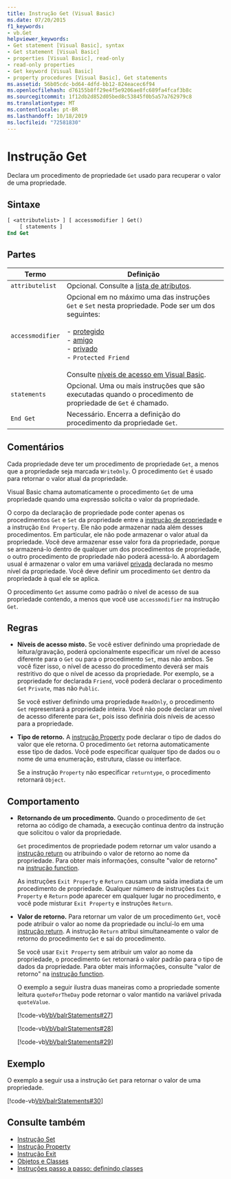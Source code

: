 ```yaml
---
title: Instrução Get (Visual Basic)
ms.date: 07/20/2015
f1_keywords:
- vb.Get
helpviewer_keywords:
- Get statement [Visual Basic], syntax
- Get statement [Visual Basic]
- properties [Visual Basic], read-only
- read-only properties
- Get keyword [Visual Basic]
- property procedures [Visual Basic], Get statements
ms.assetid: 56b05cdc-bd64-4dfd-bb12-824eacec6f94
ms.openlocfilehash: d76155b8ff29e4f5e9206ae8fc689fa4fcaf3b8c
ms.sourcegitcommit: 1f12db2d852d05bed8c53845f0b5a57a762979c8
ms.translationtype: MT
ms.contentlocale: pt-BR
ms.lasthandoff: 10/18/2019
ms.locfileid: "72581830"
---
```

# <a name="get-statement"></a>Instrução Get
Declara um procedimento de propriedade `Get` usado para recuperar o valor de uma propriedade.  
  
## <a name="syntax"></a>Sintaxe  
  
```vb  
[ <attributelist> ] [ accessmodifier ] Get()  
    [ statements ]  
End Get  
```  
  
## <a name="parts"></a>Partes  
  
|Termo|Definição|  
|---|---|  
|`attributelist`|Opcional. Consulte a [lista de atributos](../../../visual-basic/language-reference/statements/attribute-list.md).|  
|`accessmodifier`|Opcional em no máximo uma das instruções `Get` e `Set` nesta propriedade. Pode ser um dos seguintes:<br /><br /> -   [protegido](../../../visual-basic/language-reference/modifiers/protected.md)<br />-   [amigo](../../../visual-basic/language-reference/modifiers/friend.md)<br />-   [privado](../../../visual-basic/language-reference/modifiers/private.md)<br />-   `Protected Friend`<br /><br /> Consulte [níveis de acesso em Visual Basic](../../../visual-basic/programming-guide/language-features/declared-elements/access-levels.md).|  
|`statements`|Opcional. Uma ou mais instruções que são executadas quando o procedimento de propriedade de `Get` é chamado.|  
|`End Get`|Necessário. Encerra a definição do procedimento da propriedade `Get`.|  
  
## <a name="remarks"></a>Comentários  
 Cada propriedade deve ter um procedimento de propriedade `Get`, a menos que a propriedade seja marcada `WriteOnly`. O procedimento `Get` é usado para retornar o valor atual da propriedade.  
  
 Visual Basic chama automaticamente o procedimento `Get` de uma propriedade quando uma expressão solicita o valor da propriedade.  
  
 O corpo da declaração de propriedade pode conter apenas os procedimentos `Get` e `Set` da propriedade entre a [instrução de propriedade](../../../visual-basic/language-reference/statements/property-statement.md) e a instrução `End Property`. Ele não pode armazenar nada além desses procedimentos. Em particular, ele não pode armazenar o valor atual da propriedade. Você deve armazenar esse valor fora da propriedade, porque se armazená-lo dentro de qualquer um dos procedimentos de propriedade, o outro procedimento de propriedade não poderá acessá-lo. A abordagem usual é armazenar o valor em uma variável [privada](../../../visual-basic/language-reference/modifiers/private.md) declarada no mesmo nível da propriedade. Você deve definir um procedimento `Get` dentro da propriedade à qual ele se aplica.  
  
 O procedimento `Get` assume como padrão o nível de acesso de sua propriedade contendo, a menos que você use `accessmodifier` na instrução `Get`.  
  
## <a name="rules"></a>Regras  
  
- **Níveis de acesso misto.** Se você estiver definindo uma propriedade de leitura/gravação, poderá opcionalmente especificar um nível de acesso diferente para o `Get` ou para o procedimento `Set`, mas não ambos. Se você fizer isso, o nível de acesso do procedimento deverá ser mais restritivo do que o nível de acesso da propriedade. Por exemplo, se a propriedade for declarada `Friend`, você poderá declarar o procedimento `Get` `Private`, mas não `Public`.  
  
     Se você estiver definindo uma propriedade `ReadOnly`, o procedimento `Get` representará a propriedade inteira. Você não pode declarar um nível de acesso diferente para `Get`, pois isso definiria dois níveis de acesso para a propriedade.  
  
- **Tipo de retorno.** A [instrução Property](../../../visual-basic/language-reference/statements/property-statement.md) pode declarar o tipo de dados do valor que ele retorna. O procedimento `Get` retorna automaticamente esse tipo de dados. Você pode especificar qualquer tipo de dados ou o nome de uma enumeração, estrutura, classe ou interface.  
  
     Se a instrução `Property` não especificar `returntype`, o procedimento retornará `Object`.  
  
## <a name="behavior"></a>Comportamento  
  
- **Retornando de um procedimento.** Quando o procedimento de `Get` retorna ao código de chamada, a execução continua dentro da instrução que solicitou o valor da propriedade.  
  
     `Get` procedimentos de propriedade podem retornar um valor usando a [instrução return](../../../visual-basic/language-reference/statements/return-statement.md) ou atribuindo o valor de retorno ao nome da propriedade. Para obter mais informações, consulte "valor de retorno" na [instrução function](../../../visual-basic/language-reference/statements/function-statement.md).  
  
     As instruções `Exit Property` e `Return` causam uma saída imediata de um procedimento de propriedade. Qualquer número de instruções `Exit Property` e `Return` pode aparecer em qualquer lugar no procedimento, e você pode misturar `Exit Property` e instruções `Return`.  
  
- **Valor de retorno.** Para retornar um valor de um procedimento `Get`, você pode atribuir o valor ao nome da propriedade ou incluí-lo em uma [instrução return](../../../visual-basic/language-reference/statements/return-statement.md). A instrução `Return` atribui simultaneamente o valor de retorno do procedimento `Get` e sai do procedimento.  
  
     Se você usar `Exit Property` sem atribuir um valor ao nome da propriedade, o procedimento `Get` retornará o valor padrão para o tipo de dados da propriedade. Para obter mais informações, consulte "valor de retorno" na [instrução function](../../../visual-basic/language-reference/statements/function-statement.md).  
  
     O exemplo a seguir ilustra duas maneiras como a propriedade somente leitura `quoteForTheDay` pode retornar o valor mantido na variável privada `quoteValue`.  
  
     [!code-vb[VbVbalrStatements#27](~/samples/snippets/visualbasic/VS_Snippets_VBCSharp/VbVbalrStatements/VB/Class1.vb#27)]  
  
     [!code-vb[VbVbalrStatements#28](~/samples/snippets/visualbasic/VS_Snippets_VBCSharp/VbVbalrStatements/VB/Class1.vb#28)]  
  
     [!code-vb[VbVbalrStatements#29](~/samples/snippets/visualbasic/VS_Snippets_VBCSharp/VbVbalrStatements/VB/Class1.vb#29)]  
  
## <a name="example"></a>Exemplo  
 O exemplo a seguir usa a instrução `Get` para retornar o valor de uma propriedade.  
  
 [!code-vb[VbVbalrStatements#30](~/samples/snippets/visualbasic/VS_Snippets_VBCSharp/VbVbalrStatements/VB/Class1.vb#30)]  
  
## <a name="see-also"></a>Consulte também

- [Instrução Set](../../../visual-basic/language-reference/statements/set-statement.md)
- [Instrução Property](../../../visual-basic/language-reference/statements/property-statement.md)
- [Instrução Exit](../../../visual-basic/language-reference/statements/exit-statement.md)
- [Objetos e Classes](../../../visual-basic/programming-guide/language-features/objects-and-classes/index.md)
- [Instruções passo a passo: definindo classes](../../../visual-basic/programming-guide/language-features/objects-and-classes/walkthrough-defining-classes.md)
